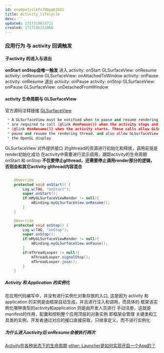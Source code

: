 ```yaml
---
id: ona0pe3jslkfs78byg61831
title: Activity_lifecycle
desc: ''
updated: 1717310653711
created: 1717245211060
---
```


### 应用行为 与 activity 回调触发

#### 子activity 的进入与进出
**onStart onStop会唯一触发**
进入
activity: onStart
GLSurfaceView: onResume
activity: onResume
GLSurfaceView: onAttachedToWindow
activity: onPause
activity: onResume
退出
activity: onPause
activity: onStop
GLSurfaceView: onPause
GLSurfaceView: onDetachedFromWindow


#### activity 生命周期与 GLSurfaceView
官方源码注释链接
[GLSurfaceView](https://android.googlesource.com/platform/frameworks/base/+/master/opengl/java/android/opengl/GLSurfaceView.java)
```c++
 * A GLSurfaceView must be notified when to pause and resume rendering. GLSurfaceView clients
 * are required to call {@link #onPause()} when the activity stops and
 * {@link #onResume()} when the activity starts. These calls allow GLSurfaceView to
 * pause and resume the rendering thread, and also allow GLSurfaceView to release and recreate
 * the OpenGL display.
```
GLSurfaceView 对外提供接口 对glthread的资源进行初始化和释放，调用前提是 render初始化成功
在activity中需要进行显示调用，跟踪activity的生命周期 onStart 和 onStop
**不仅要停止glthread，还需要停止调用render部分的逻辑， 否则会和其它activity glthread内容混合**
```java

    @Override
    protected void onStart() {
        Log.w(TAG, "onStart");
        super.onStart();
        if(mMyGLSurfaceViewRender != null){
            mBinding.myGLSurfaceView.onResume();
        }
    }

    @Override
    protected void onStop() {
        Log.w(TAG, "onStop");
        super.onStop();
        if(mMyGLSurfaceViewRender != null){
            mBinding.myGLSurfaceView.onPause();
        }
        if(mThreadLooper != null){
            mThreadLooper.signalStop();
            mThreadLooper.join();
        }
    }

```


##### Activity 和 Application 的实例化
在应用代码编写中，并没有进行实例化对象存放的入口, 这是因为 activity 和 application 的实例是由框架自动生成，并且进行注入和调用，而具体的 框架该实例化哪种类型的activity和application 则是由开发人员进行 手动注册，这就是manifest的作用，配置和控制整个应用顶层的对象实例
即框架会管理 关键类和工具类的实例，开发者通过对应的接口直接获取，只继承定义，而不进行实例化


##### 为什么进入activity后 onResume会被执行两次
[Activity在各种状态下的生命周期](https://zhaokaiqiang.gitbook.io/the-analysis-of-android-key-point/activity/activity_lifecycler)
[other: Launcher是如何实现开启一个App的？](https://zhaokaiqiang.gitbook.io/the-analysis-of-android-key-point/activity/activity_launcher)